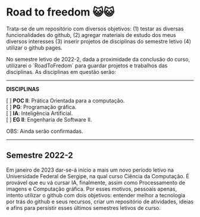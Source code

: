 # Road to freedom :smiley_cat::smiley_cat:
Trata-se de um repositório com diversos objetivos: (1) testar as diversas funcionalidades do github, (2) agregar materiais de estudo dos meus diversos interesses (3) inserir projetos de disciplinas do semestre letivo (4) utilizar o github pages. 

No semestre letivo de 2022-2, dada a proximidade da conclusão do curso, utilizarei o ´RoadToFredom´ para guardar projetos e trabalhos das disciplinas. As disciplinas em questão serão:

---
**DISCIPLINAS**

 [ ] **POC II**: Prática Orientada para a computação.   
 [ ] **PG**: Programação gráfica.  
 [ ] **IA**: Inteligência Artificial.  
 [ ] **EG II**: Engenharia de Software II.  
 
 OBS: Ainda serão confirmadas.
 
---
## Semestre 2022-2
Em janeiro de 2023 dar-se-á início a mais um novo período letivo na Universidade Federal de Sergipe, na qual curso Ciência da Computação. É provável que eu vá cursar IA, finalmente, assim como Processamento de imagens e Computação gráfica. Por esses motivos, pessoais apenas, intento utilizar o github com dois objetivos: entender melhor a tecnologia por trás do github e seus recursos, criar um repositório de atividades, ideias e afins para persistir esses últimos semestres letivos de curso.

### 
